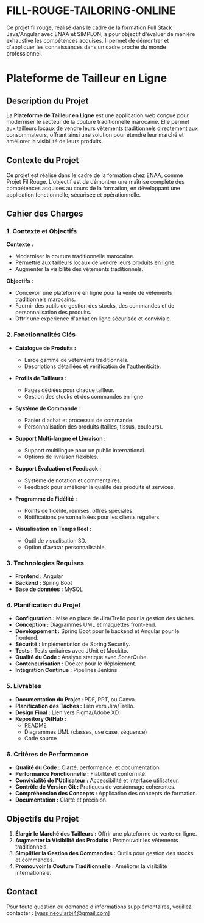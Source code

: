 # FILL-ROUGE-TAILORING-ONLINE
Ce projet fil rouge, réalisé dans le cadre de la formation Full Stack Java/Angular avec ENAA et SIMPLON, a pour objectif d'évaluer de manière exhaustive les compétences acquises. Il permet de démontrer et d'appliquer les connaissances dans un cadre proche du monde professionnel.
# Plateforme de Tailleur en Ligne

## Description du Projet

La **Plateforme de Tailleur en Ligne** est une application web conçue pour moderniser le secteur de la couture traditionnelle marocaine. Elle permet aux tailleurs locaux de vendre leurs vêtements traditionnels directement aux consommateurs, offrant ainsi une solution pour étendre leur marché et améliorer la visibilité de leurs produits.

## Contexte du Projet

Ce projet est réalisé dans le cadre de la formation chez ENAA, comme Projet Fil Rouge. L'objectif est de démontrer une maîtrise complète des compétences acquises au cours de la formation, en développant une application fonctionnelle, sécurisée et opérationnelle.

## Cahier des Charges

### 1. Contexte et Objectifs

**Contexte :**
- Moderniser la couture traditionnelle marocaine.
- Permettre aux tailleurs locaux de vendre leurs produits en ligne.
- Augmenter la visibilité des vêtements traditionnels.

**Objectifs :**
- Concevoir une plateforme en ligne pour la vente de vêtements traditionnels marocains.
- Fournir des outils de gestion des stocks, des commandes et de personnalisation des produits.
- Offrir une expérience d'achat en ligne sécurisée et conviviale.

### 2. Fonctionnalités Clés

- **Catalogue de Produits :** 
  - Large gamme de vêtements traditionnels.
  - Descriptions détaillées et vérification de l'authenticité.
  
- **Profils de Tailleurs :**
  - Pages dédiées pour chaque tailleur.
  - Gestion des stocks et des commandes en ligne.
  
- **Système de Commande :**
  - Panier d'achat et processus de commande.
  - Personnalisation des produits (tailles, tissus, couleurs).
  
- **Support Multi-langue et Livraison :**
  - Support multilingue pour un public international.
  - Options de livraison flexibles.
  
- **Support Évaluation et Feedback :**
  - Système de notation et commentaires.
  - Feedback pour améliorer la qualité des produits et services.
  
- **Programme de Fidélité :**
  - Points de fidélité, remises, offres spéciales.
  - Notifications personnalisées pour les clients réguliers.
  
- **Visualisation en Temps Réel :**
  - Outil de visualisation 3D.
  - Option d'avatar personnalisable.

### 3. Technologies Requises

- **Frontend :** Angular
- **Backend :** Spring Boot
- **Base de données :** MySQL

### 4. Planification du Projet

- **Configuration :** Mise en place de Jira/Trello pour la gestion des tâches.
- **Conception :** Diagrammes UML et maquettes front-end.
- **Développement :** Spring Boot pour le backend et Angular pour le frontend.
- **Sécurité :** Implémentation de Spring Security.
- **Tests :** Tests unitaires avec JUnit et Mockito.
- **Qualité du Code :** Analyse statique avec SonarQube.
- **Conteneurisation :** Docker pour le déploiement.
- **Intégration Continue :** Pipelines Jenkins.

### 5. Livrables

- **Documentation du Projet :** PDF, PPT, ou Canva.
- **Planification des Tâches :** Lien vers Jira/Trello.
- **Design Final :** Lien vers Figma/Adobe XD.
- **Repository GitHub :** 
  - README
  - Diagrammes UML (classes, use case, séquence)
  - Code source

### 6. Critères de Performance

- **Qualité du Code :** Clarté, performance, et documentation.
- **Performance Fonctionnelle :** Fiabilité et conformité.
- **Convivialité de l'Utilisateur :** Accessibilité et interface utilisateur.
- **Contrôle de Version Git :** Pratiques de versionnage cohérentes.
- **Compréhension des Concepts :** Application des concepts de formation.
- **Documentation :** Clarté et précision.

## Objectifs du Projet

1. **Élargir le Marché des Tailleurs :** Offrir une plateforme de vente en ligne.
2. **Augmenter la Visibilité des Produits :** Promouvoir les vêtements traditionnels.
3. **Simplifier la Gestion des Commandes :** Outils pour gestion des stocks et commandes.
4. **Promouvoir la Couture Traditionnelle :** Améliorer la visibilité internationale.

## Contact

Pour toute question ou demande d'informations supplémentaires, veuillez contacter : [yassineoularbi4@gmail.com]

